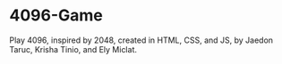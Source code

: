 # 4096-Game
Play 4096, inspired by 2048, created in HTML, CSS, and JS, by Jaedon Taruc, Krisha Tinio, and Ely Miclat.
